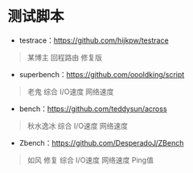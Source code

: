 # 测试脚本
+ testrace：https://github.com/hijkpw/testrace
> 某博主
> 回程路由 修复版
+ superbench：https://github.com/oooldking/script
> 老鬼
> 综合 I/O速度 网络速度
+ bench：https://github.com/teddysun/across
> 秋水逸冰
> 综合 I/O速度 网络速度
+ Zbench：https://github.com/DesperadoJ/ZBench
> 如风 修复
> 综合 I/O速度 网络速度 Ping值
